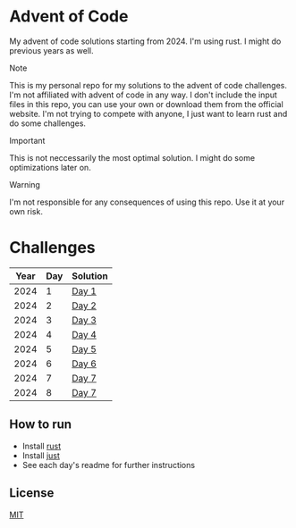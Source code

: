 # Advent of Code

My advent of code solutions starting from 2024. I'm using rust. I might do previous years as well.

> [!NOTE]
> This is my personal repo for my solutions to the advent of code challenges. I'm not affiliated with advent of code in any way.
> I don't include the input files in this repo, you can use your own or download them from the official website.
> I'm not trying to compete with anyone, I just want to learn rust and do some challenges.

> [!IMPORTANT]
> This is not neccessarily the most optimal solution. I might do some optimizations later on.

> [!WARNING]
> I'm not responsible for any consequences of using this repo. Use it at your own risk.

# Challenges

| Year | Day | Solution           |
| ---- | --- | ------------------ |
| 2024 | 1   | [Day 1](2024/day1) |
| 2024 | 2   | [Day 2](2024/day2) |
| 2024 | 3   | [Day 3](2024/day3) |
| 2024 | 4   | [Day 4](2024/day4) |
| 2024 | 5   | [Day 5](2024/day5) |
| 2024 | 6   | [Day 6](2024/day6) |
| 2024 | 7   | [Day 7](2024/day7) |
| 2024 | 8   | [Day 7](2024/day8) |

## How to run

- Install [rust](https://www.rust-lang.org/tools/install)
- Install [just](https://github.com/casey/just#installation)
- See each day's readme for further instructions

## License

[MIT](LICENSE)

